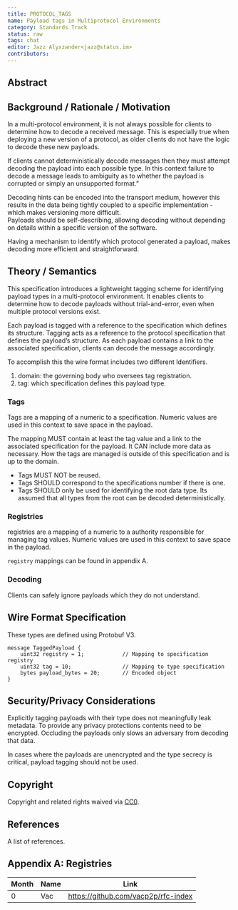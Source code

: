 ```yaml
---
title: PROTOCOL_TAGS
name: Payload tags in Multiprotocol Environments
category: Standards Track
status: raw
tags: chat
editor: Jazz Alyxzander<jazz@status.im>
contributors:
---
```




## Abstract


## Background / Rationale / Motivation
In a multi-protocol environment, it is not always possible for clients to determine how to decode a received message.
This is especially true when deploying a new version of a protocol, as older clients do not have the logic to decode these new payloads. 

If clients cannot deterministically decode messages then they must attempt decoding the payload into each possible type. 
In this context failure to decode a message leads to ambiguity as to whether the payload is corrupted or simply an unsupported format.”

Decoding hints can be encoded into the transport medium, however this results in the data being tightly coupled to a specific implementation - which makes versioning more difficult.  
 Payloads should be self-describing, allowing decoding without depending on details within a specific version of the software.

Having a mechanism to identify which protocol generated a payload, makes decoding more efficient and straightforward. 


## Theory / Semantics
This specification introduces a lightweight tagging scheme for identifying payload types in a multi-protocol environment. It enables clients to determine how to decode payloads without trial-and-error, even when multiple protocol versions exist.

Each payload is tagged with a reference to the specification which defines its structure. 
Tagging acts as a reference to the protocol specification that defines the payload’s structure.
As each payload contains a link to the associated specification, clients can decode the message accordingly. 

To accomplish this the wire format includes two different Identifiers. 
1. domain: the governing body who oversees tag registration.
2. tag: which specification defines this payload type.

### Tags

Tags are a mapping of a numeric to a specification. Numeric values are used in this context to save space in the payload.

The mapping MUST contain at least the tag value and a link to the associated specification for the payload. It CAN include more data as necessary. 
How the tags are managed is outside of this specification and is up to the domain.

- Tags MUST NOT be reused.
- Tags SHOULD correspond to the specifications number if there is one.
- Tags SHOULD only be used for identifying the root data type. 
Its assumed that all types from the root can be decoded deterministically. 

### Registries
registries are a mapping of a numeric to a authority responsible for managing tag values. Numeric values are used in this context to save space in the payload.


`registry` mappings can be found in appendix A.

### Decoding

Clients can safely ignore payloads which they do not understand. 


## Wire Format Specification

These types are defined using Protobuf V3.

```
message TaggedPayload {
	uint32 registry = 1;            // Mapping to specification registry
	uint32 tag = 10;                // Mapping to type specification
	bytes payload_bytes = 20;       // Encoded object
}
```

## Security/Privacy Considerations

Explicitly tagging payloads with their type does not meaningfully leak metadata. 
To provide any privacy protections contents need to be encrypted. Occluding the payloads only slows an adversary from decoding that data. 

In cases where the payloads are unencrypted and the type secrecy is critical, payload tagging should not be used.


## Copyright

Copyright and related rights waived via [CC0](https://creativecommons.org/publicdomain/zero/1.0/).

## References

A list of references.

## Appendix A: Registries



| Month    | Name | Link                                                 |
| -------- | -----| ---------------------------------------------------- |
| 0        | Vac  | https://github.com/vacp2p/rfc-index                  |
